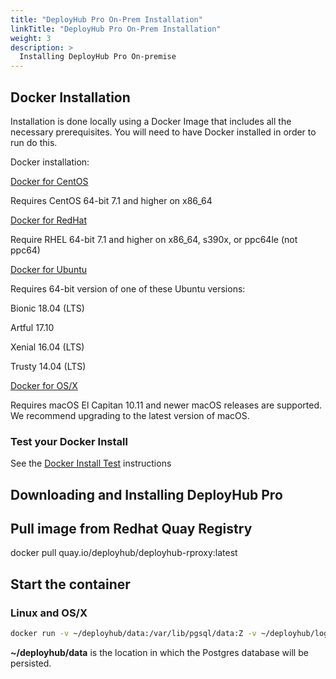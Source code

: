 ```yaml
---
title: "DeployHub Pro On-Prem Installation"
linkTitle: "DeployHub Pro On-Prem Installation"
weight: 3
description: >
  Installing DeployHub Pro On-premise
---
```


## Docker Installation

Installation is done locally using a Docker Image that includes all the necessary prerequisites. You will need to have Docker installed in order to run do this.

Docker installation:

[Docker for CentOS](https://docs.docker.com/install/linux/docker-ce/centos/)

Requires CentOS 64-bit 7.1 and higher on x86\_64

[Docker for RedHat](https://docs.docker.com/install/linux/docker-ee/rhel/)

Require RHEL 64-bit 7.1 and higher on x86\_64, s390x, or ppc64le (not ppc64)

[Docker for Ubuntu](https://docs.docker.com/install/linux/docker-ce/ubuntu/)

Requires 64-bit version of one of these Ubuntu versions:

Bionic 18.04 (LTS)

Artful 17.10

Xenial 16.04 (LTS)

Trusty 14.04 (LTS)

[Docker for OS/X](https://docs.docker.com/docker-for-mac/install/)

Requires macOS El Capitan 10.11 and newer macOS releases are supported. We recommend upgrading to the latest version of macOS.

### Test your Docker Install

See the [Docker Install Test](https://docs.docker.com/get-started/#test-docker-version) instructions

## Downloading and Installing DeployHub Pro

## Pull image from Redhat Quay Registry

docker pull quay.io/deployhub/deployhub-rproxy:latest

## Start the container

### Linux and OS/X
~~~bash
docker run -v ~/deployhub/data:/var/lib/pgsql/data:Z -v ~/deployhub/logs:/opt/deployhub/logs:Z -p 7171:8080 -d –hostname docker_dh -v ~/.ssh:/keys:Z ${IMAGE}
~~~

**~/deployhub/data** is the location in which the Postgres database will be persisted.

